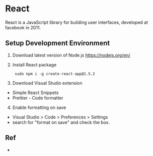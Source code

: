 # React

React is a JavaScript library for building user interfaces, developed at facebook in 2011.

## Setup Development Environment

1. Download latest version of Node.js https://nodejs.org/en/
2. Install React package

        sudo npm i -g create-react-app@1.5.2

3. Download Visual Studio extension
  * Simple React Snippets
  * Prettier - Code formatter
4. Enable formatting on save
  * Visual Studio > Code > Preferences > Settings
  * search for "format on save" and check the box.



## Ref
* 
